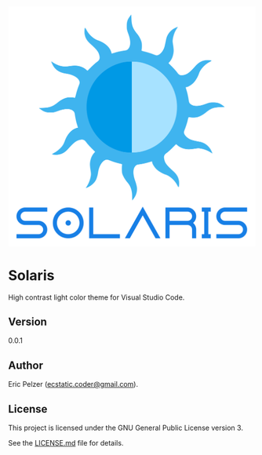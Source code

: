 ![](https://github.com/senselogic/SOLARIS/blob/master/LOGO/solaris.png)

# Solaris

High contrast light color theme for Visual Studio Code.

## Version

0.0.1

## Author

Eric Pelzer (ecstatic.coder@gmail.com).

## License

This project is licensed under the GNU General Public License version 3.

See the [LICENSE.md](LICENSE.md) file for details.

